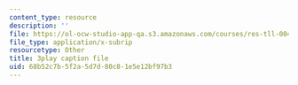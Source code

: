 ```yaml
---
content_type: resource
description: ''
file: https://ol-ocw-studio-app-qa.s3.amazonaws.com/courses/res-tll-004-stem-concept-videos-fall-2013/68b52c7b5f2a5d7d80c81e5e12bf97b3_DjMaDN3EtWc.vtt
file_type: application/x-subrip
resourcetype: Other
title: 3play caption file
uid: 68b52c7b-5f2a-5d7d-80c8-1e5e12bf97b3
---
```

